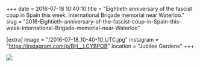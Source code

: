 +++
date = 2016-07-18 10:40:10
title = "Eightieth anniversary of the fascist coup in Spain this week. International Brigade memorial near Waterloo."
slug = "2016-Eightieth-anniversary-of-the-fascist-coup-in-Spain-this-week-International-Brigade-memorial-near-Waterloo"

[extra]
image = "/2016-07-18_10-40-10_UTC.jpg"
instagram = "https://instagram.com/p/BH__LCYBPOB"
location = "Jubilee Gardens"
+++

<img src="/2016-07-18_10-40-10_UTC.jpg" />
